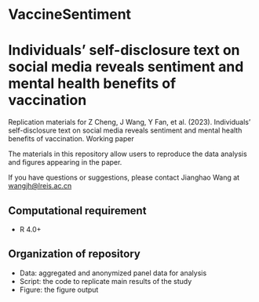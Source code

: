 # VaccineSentiment

# Individuals’ self-disclosure text on social media reveals sentiment and mental health benefits of vaccination

Replication materials for Z Cheng, J Wang, Y Fan, et al. (2023). Individuals’ self-disclosure text on social media reveals sentiment and mental health benefits of vaccination. Working paper

The materials in this repository allow users to reproduce the data analysis and figures appearing in the paper.

If you have questions or suggestions, please contact Jianghao Wang at wangjh@lreis.ac.cn

## Computational requirement
- R 4.0+

## Organization of repository
- Data: aggregated and anonymized panel data for analysis
- Script: the code to replicate main results of the study
- Figure: the figure output
